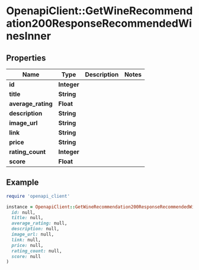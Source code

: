 # OpenapiClient::GetWineRecommendation200ResponseRecommendedWinesInner

## Properties

| Name | Type | Description | Notes |
| ---- | ---- | ----------- | ----- |
| **id** | **Integer** |  |  |
| **title** | **String** |  |  |
| **average_rating** | **Float** |  |  |
| **description** | **String** |  |  |
| **image_url** | **String** |  |  |
| **link** | **String** |  |  |
| **price** | **String** |  |  |
| **rating_count** | **Integer** |  |  |
| **score** | **Float** |  |  |

## Example

```ruby
require 'openapi_client'

instance = OpenapiClient::GetWineRecommendation200ResponseRecommendedWinesInner.new(
  id: null,
  title: null,
  average_rating: null,
  description: null,
  image_url: null,
  link: null,
  price: null,
  rating_count: null,
  score: null
)
```


